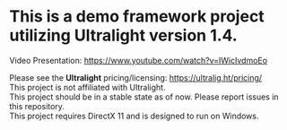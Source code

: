 # This is a demo framework project utilizing Ultralight version 1.4.  <br/>

Video Presentation: https://www.youtube.com/watch?v=IWicIvdmoEo

Please see the **Ultralight** pricing/licensing: https://ultralig.ht/pricing/  <br/>
This project is not affiliated with Ultralight.  <br/>
This project should be in a stable state as of now. Please report issues in this repository.  <br/>
This project requires DirectX 11 and is designed to run on Windows.